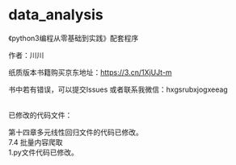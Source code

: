# data_analysis
《python3编程从零基础到实践》配套程序

作者：川川


纸质版本书籍购买京东地址：https://3.cn/1XjUJt-m 



书中若有错误，可以提交Issues 或者联系我微信：hxgsrubxjogxeeag

<br>
已修改的代码文件：

第十四章多元线性回归文件的代码已修改。
<br>
7.4 批量内容爬取 
<br>1.py文件代码已修改。

